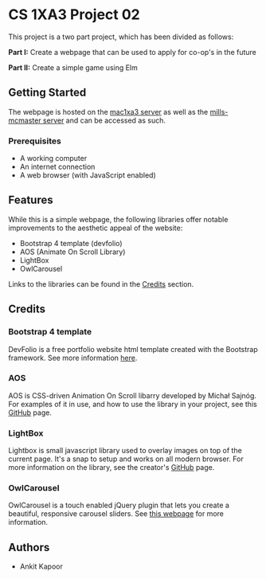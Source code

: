# CS 1XA3 Project 02

This project is a two part project, which has been divided as follows:

**Part I:** Create a webpage that can be used to apply for co-op's in the future

**Part II:** Create a simple game using Elm

## Getting Started

The webpage is hosted on the [mac1xa3 server](https://www.mac1xa3.ca/u/kapooa13) as well as the [mills-mcmaster server](http://ugweb.cas.mcmaster.ca/~kapooa13) and can be accessed as such.

### Prerequisites
* A working computer
* An internet connection
* A web browser (with JavaScript enabled)

## Features
While this is a simple webpage, the following libraries offer notable improvements to the aesthetic appeal of the website:

* Bootstrap 4 template (devfolio)
* AOS (Animate On Scroll Library)
* LightBox
* OwlCarousel

Links to the libraries can be found in the [Credits](#credits) section.

## Credits

### Bootstrap 4 template 
DevFolio is a free portfolio website html template created with the Bootstrap framework. See more information [here](https://bootstrapmade.com/devfolio-bootstrap-portfolio-html-template/).

### AOS
AOS is CSS-driven Animation On Scroll libarry developed by Michał Sajnóg. For examples of it in use, and how to use the library in your project, see this [GitHub](https://michalsnik.github.io/aos/) page.

### LightBox 
Lightbox is small javascript library used to overlay images on top of the current page. It's a snap to setup and works on all modern browser. For more information on the library, see the creator's [GitHub](https://lokeshdhakar.com/projects/lightbox2/) page.

### OwlCarousel
OwlCarousel is a touch enabled jQuery plugin that lets you create a beautiful, responsive carousel sliders. See [this webpage](https://owlcarousel2.github.io/OwlCarousel2/) for more information.

## Authors
* Ankit Kapoor
